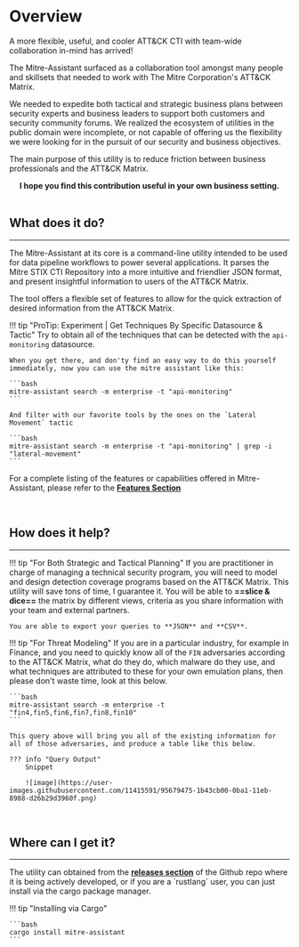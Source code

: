 # Overview

A more flexible, useful, and cooler ATT&CK CTI with team-wide collaboration in-mind has arrived!

The Mitre-Assistant surfaced as a collaboration tool amongst many people and skillsets that needed to work with The Mitre Corporation's ATT&CK Matrix.

We needed to expedite both tactical and strategic business plans between security experts and business leaders to support both customers and security community forums.  We realized the ecosystem of utilities in the public domain were incomplete, or not capable of offering us the flexibility we were
looking for in the pursuit of our security and business objectives.

The main purpose of this utility is to reduce friction between business professionals and the ATT&CK Matrix.

<div align="center"><strong>I hope you find this contribution useful in your own business setting.</strong></div>
<br/>

## **What does it do?**
<hr/>
The Mitre-Assistant at its core is a command-line utility intended to be used for data pipeline workflows to power several applications.  It parses the Mitre STIX CTI Repository into a more intuitive and friendlier JSON format, and present insightful information to users of the ATT&CK Matrix.

The tool offers a flexible set of features to allow for the quick extraction of desired information from the ATT&CK Matrix.  

!!! tip "ProTip:  Experiment | Get Techniques By Specific Datasource & Tactic"
    Try to obtain all of the techniques that can be detected with the `api-monitoring` datasource.

    When you get there, and don'ty find an easy way to do this yourself immediately, now you can use the mitre assistant like this:

    ```bash
    mitre-assistant search -m enterprise -t "api-monitoring"
    ```

    And filter with our favorite tools by the ones on the `Lateral Movement` tactic

    ```bash
    mitre-assistant search -m enterprise -t "api-monitoring" | grep -i "lateral-movement"
    ```

For a complete listing of the features or capabilities offered in Mitre-Assistant, please refer to the <a href="/features/" target="_blank" norelopener><strong>Features Section</strong></a>

<br/>


## **How does it help?**
<hr/>

!!! tip "For Both Strategic and Tactical Planning"
    If you are practitioner in charge of managing a technical security program, you will need to model and design detection coverage programs based on the ATT&CK Matrix.  This utility will save tons of time, I guarantee it.  You will be able to **==slice & dice==** the matrix by different views, criteria as you share information with your team and external partners.

    You are able to export your queries to **JSON** and **CSV**.

!!! tip "For Threat Modeling"
    If you are in a particular industry, for example in Finance, and you need to quickly know all of the `FIN` adversaries according to the
    ATT&CK Matrix, what do they do, which malware do they use, and what techniques are attributed to these for your own emulation plans, then please don't waste time, look at this below.

    ```bash
    mitre-assistant search -m enterprise -t "fin4,fin5,fin6,fin7,fin8,fin10"
    ```

    This query above will bring you all of the existing information for all of those adversaries, and produce a table like this below.

    ??? info "Query Output"
        Snippet

        ![image](https://user-images.githubusercontent.com/11415591/95679475-1b43cb00-0ba1-11eb-8988-d26b29d3960f.png)

<br/>

## **Where can I get it?**
<hr/>
The utility can obtained from the <a href="https://github.com/dfirence/mitre-assistant/releases" target="_blank" norelopener><strong>releases section</strong></a> of the Github repo where it is being actively developed, or if you are a `rustlang` user, you can just install via the cargo package manager.

!!! tip "Installing via Cargo"

    ```bash
    cargo install mitre-assistant
    ```

<br/>